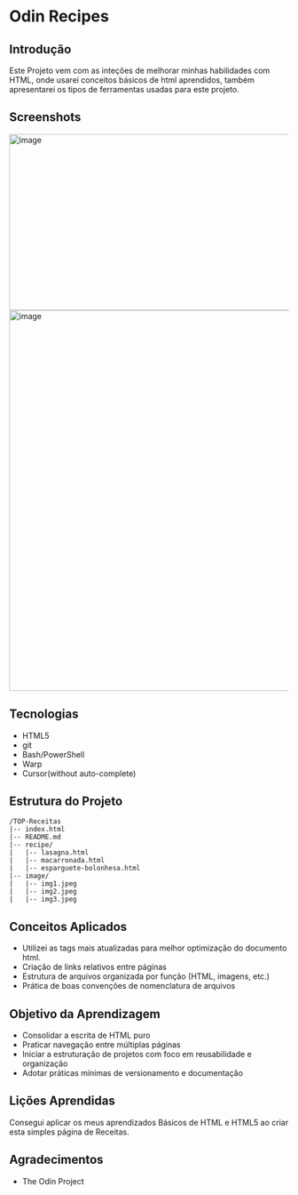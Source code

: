 # Odin Recipes

## Introdução
Este Projeto vem com as inteções de melhorar minhas habilidades com HTML, onde usarei conceitos básicos de html aprendidos, também apresentarei os tipos de ferramentas usadas para este projeto.

## Screenshots
<img width="948" height="317" alt="image" src="https://github.com/user-attachments/assets/f01d43a6-7483-4f0c-bccf-5316d880ad72" />

<img width="1300" height="685" alt="image" src="https://github.com/user-attachments/assets/2a53f39b-b773-4da3-892f-376b5fef5463" />

## Tecnologias
- HTML5
- git
- Bash/PowerShell
- Warp
- Cursor(without auto-complete)

## Estrutura do Projeto
````
/TOP-Receitas
|-- index.html
|-- README.md
|-- recipe/
|   |-- lasagna.html
|   |-- macarronada.html
|   |-- esparguete-bolonhesa.html
|-- image/
|   |-- img1.jpeg
|   |-- img2.jpeg
|   |-- img3.jpeg
````
## Conceitos Aplicados
- Utilizei as tags mais atualizadas para melhor optimização do documento html.
- Criação de links relativos entre páginas
- Estrutura de arquivos organizada por função (HTML, imagens, etc.)
- Prática de boas convenções de nomenclatura de arquivos

## Objetivo da Aprendizagem 
- Consolidar a escrita de HTML puro
- Praticar navegação entre múltiplas páginas
- Iniciar a estruturação de projetos com foco em reusabilidade e organização
- Adotar práticas mínimas de versionamento e documentação

## Lições Aprendidas
Consegui aplicar os meus aprendizados Básicos de HTML e HTML5 ao criar esta simples página de Receitas.

## Agradecimentos

- The Odin Project
